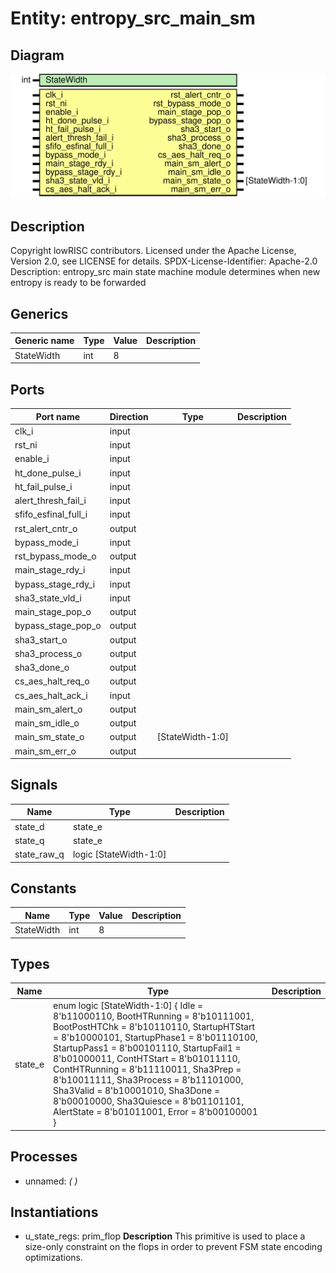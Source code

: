 # Entity: entropy_src_main_sm
## Diagram
![Diagram](entropy_src_main_sm.svg "Diagram")
## Description
Copyright lowRISC contributors.
 Licensed under the Apache License, Version 2.0, see LICENSE for details.
 SPDX-License-Identifier: Apache-2.0
 Description: entropy_src main state machine module
   determines when new entropy is ready to be forwarded
 
## Generics
| Generic name | Type | Value | Description |
| ------------ | ---- | ----- | ----------- |
| StateWidth   | int  | 8     |             |
## Ports
| Port name            | Direction | Type             | Description |
| -------------------- | --------- | ---------------- | ----------- |
| clk_i                | input     |                  |             |
| rst_ni               | input     |                  |             |
| enable_i             | input     |                  |             |
| ht_done_pulse_i      | input     |                  |             |
| ht_fail_pulse_i      | input     |                  |             |
| alert_thresh_fail_i  | input     |                  |             |
| sfifo_esfinal_full_i | input     |                  |             |
| rst_alert_cntr_o     | output    |                  |             |
| bypass_mode_i        | input     |                  |             |
| rst_bypass_mode_o    | output    |                  |             |
| main_stage_rdy_i     | input     |                  |             |
| bypass_stage_rdy_i   | input     |                  |             |
| sha3_state_vld_i     | input     |                  |             |
| main_stage_pop_o     | output    |                  |             |
| bypass_stage_pop_o   | output    |                  |             |
| sha3_start_o         | output    |                  |             |
| sha3_process_o       | output    |                  |             |
| sha3_done_o          | output    |                  |             |
| cs_aes_halt_req_o    | output    |                  |             |
| cs_aes_halt_ack_i    | input     |                  |             |
| main_sm_alert_o      | output    |                  |             |
| main_sm_idle_o       | output    |                  |             |
| main_sm_state_o      | output    | [StateWidth-1:0] |             |
| main_sm_err_o        | output    |                  |             |
## Signals
| Name        | Type                   | Description |
| ----------- | ---------------------- | ----------- |
| state_d     | state_e                |             |
| state_q     | state_e                |             |
| state_raw_q | logic [StateWidth-1:0] |             |
## Constants
| Name       | Type | Value | Description |
| ---------- | ---- | ----- | ----------- |
| StateWidth | int  | 8     |             |
## Types
| Name    | Type                                                                                                                                                                                                                                                                                                                                                                                                                                                                                                                                                                                                                                                              | Description |
| ------- | ----------------------------------------------------------------------------------------------------------------------------------------------------------------------------------------------------------------------------------------------------------------------------------------------------------------------------------------------------------------------------------------------------------------------------------------------------------------------------------------------------------------------------------------------------------------------------------------------------------------------------------------------------------------- | ----------- |
| state_e | enum logic [StateWidth-1:0] {     Idle              = 8'b11000110,      BootHTRunning     = 8'b10111001,      BootPostHTChk     = 8'b10110110,      StartupHTStart    = 8'b10000101,      StartupPhase1     = 8'b01110100,      StartupPass1      = 8'b00101110,      StartupFail1      = 8'b01000011,      ContHTStart       = 8'b01011110,      ContHTRunning     = 8'b11110011,      Sha3Prep          = 8'b10011111,      Sha3Process       = 8'b11101000,      Sha3Valid         = 8'b10001010,      Sha3Done          = 8'b00010000,      Sha3Quiesce       = 8'b01101101,      AlertState        = 8'b01011001,      Error             = 8'b00100001     } |             |
## Processes
- unnamed: _(  )_

## Instantiations
- u_state_regs: prim_flop
**Description**
This primitive is used to place a size-only constraint on the
flops in order to prevent FSM state encoding optimizations.

